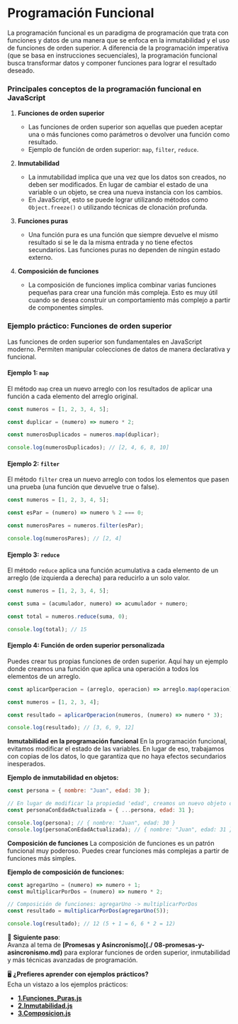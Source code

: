 # Programación Funcional

La programación funcional es un paradigma de programación que trata con funciones y datos de una manera que se enfoca en la inmutabilidad y el uso de funciones de orden superior. A diferencia de la programación imperativa (que se basa en instrucciones secuenciales), la programación funcional busca transformar datos y componer funciones para lograr el resultado deseado.

### Principales conceptos de la programación funcional en JavaScript

1. **Funciones de orden superior**

   - Las funciones de orden superior son aquellas que pueden aceptar una o más funciones como parámetros o devolver una función como resultado.
   - Ejemplo de función de orden superior: `map`, `filter`, `reduce`.

2. **Inmutabilidad**

   - La inmutabilidad implica que una vez que los datos son creados, no deben ser modificados. En lugar de cambiar el estado de una variable o un objeto, se crea una nueva instancia con los cambios.
   - En JavaScript, esto se puede lograr utilizando métodos como `Object.freeze()` o utilizando técnicas de clonación profunda.

3. **Funciones puras**

   - Una función pura es una función que siempre devuelve el mismo resultado si se le da la misma entrada y no tiene efectos secundarios. Las funciones puras no dependen de ningún estado externo.

4. **Composición de funciones**
   - La composición de funciones implica combinar varias funciones pequeñas para crear una función más compleja. Esto es muy útil cuando se desea construir un comportamiento más complejo a partir de componentes simples.

### Ejemplo práctico: Funciones de orden superior

Las funciones de orden superior son fundamentales en JavaScript moderno. Permiten manipular colecciones de datos de manera declarativa y funcional.

#### **Ejemplo 1: `map`**

El método `map` crea un nuevo arreglo con los resultados de aplicar una función a cada elemento del arreglo original.

```javascript
const numeros = [1, 2, 3, 4, 5];

const duplicar = (numero) => numero * 2;

const numerosDuplicados = numeros.map(duplicar);

console.log(numerosDuplicados); // [2, 4, 6, 8, 10]
```

#### **Ejemplo 2: `filter`**

El método `filter` crea un nuevo arreglo con todos los elementos que pasen una prueba (una función que devuelve true o false).

```javascript
const numeros = [1, 2, 3, 4, 5];

const esPar = (numero) => numero % 2 === 0;

const numerosPares = numeros.filter(esPar);

console.log(numerosPares); // [2, 4]
```

#### **Ejemplo 3: `reduce`**

El método `reduce` aplica una función acumulativa a cada elemento de un arreglo (de izquierda a derecha) para reducirlo a un solo valor.

```javascript
const numeros = [1, 2, 3, 4, 5];

const suma = (acumulador, numero) => acumulador + numero;

const total = numeros.reduce(suma, 0);

console.log(total); // 15
```

#### **Ejemplo 4: Función de orden superior personalizada**

Puedes crear tus propias funciones de orden superior. Aquí hay un ejemplo donde creamos una función que aplica una operación a todos los elementos de un arreglo.

```javascript
const aplicarOperacion = (arreglo, operacion) => arreglo.map(operacion);

const numeros = [1, 2, 3, 4];

const resultado = aplicarOperacion(numeros, (numero) => numero * 3);

console.log(resultado); // [3, 6, 9, 12]
```

**Inmutabilidad en la programación funcional**
En la programación funcional, evitamos modificar el estado de las variables. En lugar de eso, trabajamos con copias de los datos, lo que garantiza que no haya efectos secundarios inesperados.

**Ejemplo de inmutabilidad en objetos:**

```javascript
const persona = { nombre: "Juan", edad: 30 };

// En lugar de modificar la propiedad 'edad', creamos un nuevo objeto con la propiedad actualizada
const personaConEdadActualizada = { ...persona, edad: 31 };

console.log(persona); // { nombre: "Juan", edad: 30 }
console.log(personaConEdadActualizada); // { nombre: "Juan", edad: 31 }
```

**Composición de funciones**
La composición de funciones es un patrón funcional muy poderoso. Puedes crear funciones más complejas a partir de funciones más simples.

**Ejemplo de composición de funciones:**

```javascript
const agregarUno = (numero) => numero + 1;
const multiplicarPorDos = (numero) => numero * 2;

// Composición de funciones: agregarUno -> multiplicarPorDos
const resultado = multiplicarPorDos(agregarUno(5));

console.log(resultado); // 12 (5 + 1 = 6, 6 * 2 = 12)
```

🚀 **Siguiente paso**:  
Avanza al tema de **[Promesas y Asincronismo](./
08-promesas-y-asincronismo.md)** para explorar funciones de
orden superior, inmutabilidad y más técnicas avanzadas de
programación.

🖥️ **¿Prefieres aprender con ejemplos prácticos?**  
Echa un vistazo a los ejemplos prácticos:

- **[1.Funciones_Puras.js](../2.Ejemplos/07-programacion-funcional/1.Funciones_Puras.js)**
- **[2.Inmutabilidad.js](../2.Ejemplos/07-programacion-funcional/2.Inmutabilidad.js)**
- **[3.Composicion.js](../2.Ejemplos/07-programacion-funcional/3.Composicion.js)**
